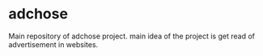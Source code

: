 # adchose
Main repository of adchose project. main idea of the project is get read of advertisement in websites.  
